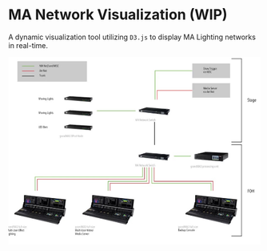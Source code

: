 # MA Network Visualization (WIP)
A dynamic visualization tool utilizing `D3.js` to display MA Lighting networks in real-time. 

![net](/readmeimg/ma_network.jpg)